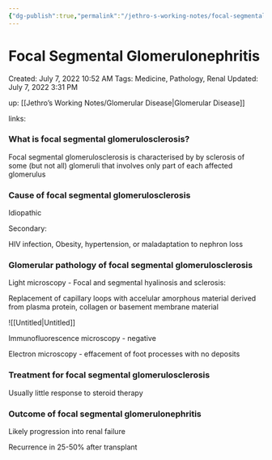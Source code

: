 ```yaml
---
{"dg-publish":true,"permalink":"/jethro-s-working-notes/focal-segmental-glomerulonephritis/","dgPassFrontmatter":true}
---
```



# Focal Segmental Glomerulonephritis

Created: July 7, 2022 10:52 AM
Tags: Medicine, Pathology, Renal
Updated: July 7, 2022 3:31 PM

up: [[Jethro’s Working Notes/Glomerular Disease\|Glomerular Disease]] 

links:

### **What is focal segmental glomerulosclerosis?**

Focal segmental glomerulosclerosis is characterised by by sclerosis of some (but not all) glomeruli that involves only part of each affected glomerulus

### **Cause of focal segmental glomerulosclerosis**

Idiopathic

Secondary:

HIV infection, Obesity, hypertension, or maladaptation to nephron loss

### **Glomerular pathology of focal segmental glomerulosclerosis**

Light microscopy - Focal and segmental hyalinosis and sclerosis:

Replacement of capillary loops with accelular amorphous material derived from plasma protein, collagen or basement membrane material

![[Untitled\|Untitled]]

Immunofluorescence microscopy - negative

Electron microscopy - effacement of foot processes with no deposits

### **Treatment for focal segmental glomerulosclerosis**

Usually little response to steroid therapy

### **Outcome of focal segmental glomerulonephritis**

Likely progression into renal failure

Recurrence in 25-50% after transplant